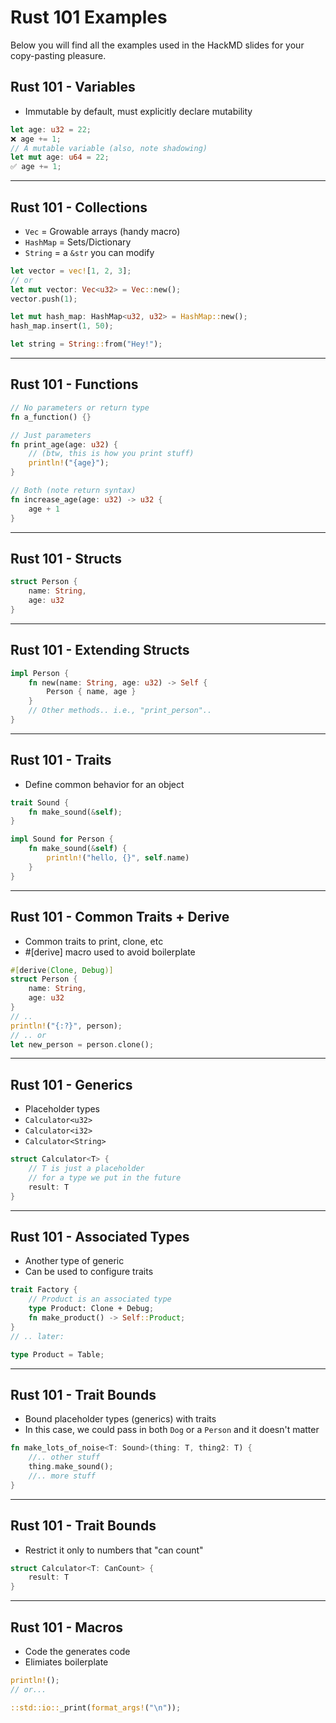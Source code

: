 # Rust 101 Examples

Below you will find all the examples used in the HackMD slides for your copy-pasting pleasure.

## Rust 101 - Variables

* Immutable by default, must explicitly declare mutability

```rust
let age: u32 = 22;
❌ age += 1;
// A mutable variable (also, note shadowing)
let mut age: u64 = 22;
✅ age += 1;
```

---

## Rust 101 - Collections

* `Vec` = Growable arrays (handy macro)
* `HashMap` = Sets/Dictionary
* `String` = a `&str` you can modify

```rust
let vector = vec![1, 2, 3];
// or
let mut vector: Vec<u32> = Vec::new();
vector.push(1);

let mut hash_map: HashMap<u32, u32> = HashMap::new();
hash_map.insert(1, 50);

let string = String::from("Hey!");
```

---

## Rust 101 - Functions

```rust
// No parameters or return type
fn a_function() {}

// Just parameters
fn print_age(age: u32) {
    // (btw, this is how you print stuff)
    println!("{age}");
}

// Both (note return syntax)
fn increase_age(age: u32) -> u32 {
    age + 1
}
```

---

## Rust 101 - Structs

```rust
struct Person {
    name: String,
    age: u32
}
```

---

## Rust 101 - Extending Structs

```rust
impl Person {
    fn new(name: String, age: u32) -> Self {
        Person { name, age }
    }
    // Other methods.. i.e., "print_person"..
}
```

---

## Rust 101 - Traits

* Define common behavior for an object

```rust
trait Sound {
    fn make_sound(&self);
}

impl Sound for Person {
    fn make_sound(&self) {
        println!("hello, {}", self.name)
    }
}
```

---

## Rust 101 - Common Traits + Derive

* Common traits to print, clone, etc
* #[derive] macro used to avoid boilerplate

```rust
#[derive(Clone, Debug)]
struct Person {
    name: String,
    age: u32
}
// ..
println!("{:?}", person);
// .. or
let new_person = person.clone();
```

---

## Rust 101 - Generics

* Placeholder types
* `Calculator<u32>`
* `Calculator<i32>`
* `Calculator<String>`

```rust
struct Calculator<T> {
    // T is just a placeholder 
    // for a type we put in the future
    result: T
}
```

---

## Rust 101 - Associated Types

* Another type of generic
* Can be used to configure traits

```rust
trait Factory {
    // Product is an associated type
    type Product: Clone + Debug;
    fn make_product() -> Self::Product;
}
// .. later:

type Product = Table;
```

---

## Rust 101 - Trait Bounds

* Bound placeholder types (generics) with traits
* In this case, we could pass in both `Dog` or a `Person` and it doesn't matter

```rust
fn make_lots_of_noise<T: Sound>(thing: T, thing2: T) {
    //.. other stuff
    thing.make_sound();
    //.. more stuff
}
```

---

## Rust 101 - Trait Bounds

* Restrict it only to numbers that "can count"

```rust
struct Calculator<T: CanCount> {
    result: T
}
```

---

## Rust 101 - Macros

* Code the generates code
* Elimiates boilerplate

```rust
println!();
// or...

::std::io::_print(format_args!("\n"));
```